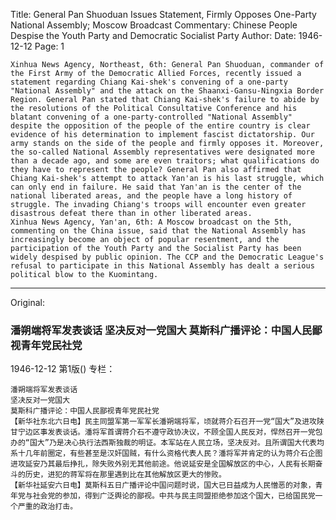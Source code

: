 Title: General Pan Shuoduan Issues Statement, Firmly Opposes One-Party National Assembly; Moscow Broadcast Commentary: Chinese People Despise the Youth Party and Democratic Socialist Party
Author:
Date: 1946-12-12
Page: 1

    Xinhua News Agency, Northeast, 6th: General Pan Shuoduan, commander of the First Army of the Democratic Allied Forces, recently issued a statement regarding Chiang Kai-shek's convening of a one-party "National Assembly" and the attack on the Shaanxi-Gansu-Ningxia Border Region. General Pan stated that Chiang Kai-shek's failure to abide by the resolutions of the Political Consultative Conference and his blatant convening of a one-party-controlled "National Assembly" despite the opposition of the people of the entire country is clear evidence of his determination to implement fascist dictatorship. Our army stands on the side of the people and firmly opposes it. Moreover, the so-called National Assembly representatives were designated more than a decade ago, and some are even traitors; what qualifications do they have to represent the people? General Pan also affirmed that Chiang Kai-shek's attempt to attack Yan'an is his last struggle, which can only end in failure. He said that Yan'an is the center of the national liberated areas, and the people have a long history of struggle. The invading Chiang's troops will encounter even greater disastrous defeat there than in other liberated areas.
    Xinhua News Agency, Yan'an, 6th: A Moscow broadcast on the 5th, commenting on the China issue, said that the National Assembly has increasingly become an object of popular resentment, and the participation of the Youth Party and the Socialist Party has been widely despised by public opinion. The CCP and the Democratic League's refusal to participate in this National Assembly has dealt a serious political blow to the Kuomintang.



<hr /> 

Original: 


### 潘朔端将军发表谈话  坚决反对一党国大  莫斯科广播评论：中国人民鄙视青年党民社党

1946-12-12
第1版()
专栏：

    潘朔端将军发表谈话
    坚决反对一党国大
    莫斯科广播评论：中国人民鄙视青年党民社党
    【新华社东北六日电】民主同盟军第一军军长潘朔端将军，顷就蒋介石召开一党“国大”及进攻陕甘宁边区事发表谈话。潘将军首谓蒋介石不遵守政协决议，不顾全国人民反对，悍然召开一党包办的“国大”乃是决心执行法西斯独裁的明证。本军站在人民立场，坚决反对。且所谓国大代表均系十几年前圈定，有些甚至是汉奸国贼，有什么资格代表人民？潘将军并肯定的认为蒋介石企图进攻延安乃其最后挣扎，除失败外别无其他前途。他说延安是全国解放区的中心，人民有长期奋斗的历史，进犯的蒋军将在那里遇到比在其他解放区更大的惨败。
    【新华社延安六日电】莫斯科五日广播评论中国问题时说，国大已日益成为人民憎恶的对象，青年党与社会党的参加，得到广泛舆论的鄙视。中共与民主同盟拒绝参加这个国大，已给国民党一个严重的政治打击。
